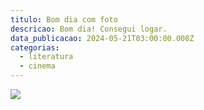 ```yaml
---
titulo: Bom dia com foto
descricao: Bom dia! Consegui logar.
data_publicacao: 2024-05-21T03:00:00.000Z
categorias:
  - literatura
  - cinema
---
```


![](/images/content/IMG_5887.JPG)
